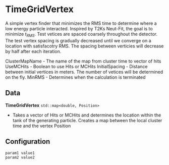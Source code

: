 # TimeGridVertex

A simple vertex finder that minimizes the RMS time to determine where a low energy particle interacted. 
Inspired by T2Ks Neut-Fit, the goal is to minimize $t_{RMS}$. Test vetices are spaced coarsely throughout the detector. The test vertex spacing is gradually decreased until we converge on a location with satisfacotry RMS. The spacing between verticies will decrease by half after each iteration.

ClusterMapName - The name of the map from cluster time to vector of hits
UseMCHits - Boolean to use Hits or MCHits
InitialSpacing - Distance between initial vertices in meters. The number of vetices will be determined on the fly.
MinRMS - Determines when the calculation is terminated

## Data


**TimeGridVertex** `std::map<double, Position>`
* Takes a vector of Hits or MCHits and determines the location within the tank of the generating particle. Creates a map between the local cluster time and the vertex Position


## Configuration


```
param1 value1
param2 value2
```
